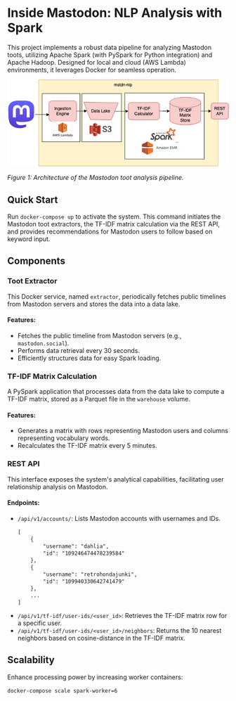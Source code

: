 # Inside Mastodon: NLP Analysis with Spark

This project implements a robust data pipeline for analyzing Mastodon toots, utilizing Apache Spark (with PySpark for Python integration) and Apache Hadoop. Designed for local and cloud (AWS Lambda) environments, it leverages Docker for seamless operation.

![Architecture](./img/architecture.png)

*Figure 1: Architecture of the Mastodon toot analysis pipeline.*

## Quick Start
Run `docker-compose up` to activate the system. This command initiates the Mastodon toot extractors, the TF-IDF matrix calculation via the REST API, and provides recommendations for Mastodon users to follow based on keyword input.

## Components

### Toot Extractor
This Docker service, named `extractor`, periodically fetches public timelines from Mastodon servers and stores the data into a data lake.

#### Features:
- Fetches the public timeline from Mastodon servers (e.g., `mastodon.social`).
- Performs data retrieval every 30 seconds.
- Efficiently structures data for easy Spark loading.

### TF-IDF Matrix Calculation
A PySpark application that processes data from the data lake to compute a TF-IDF matrix, stored as a Parquet file in the `warehouse` volume.

#### Features:
- Generates a matrix with rows representing Mastodon users and columns representing vocabulary words.
- Recalculates the TF-IDF matrix every 5 minutes.

### REST API
This interface exposes the system's analytical capabilities, facilitating user relationship analysis on Mastodon.

#### Endpoints:
- `/api/v1/accounts/`: Lists Mastodon accounts with usernames and IDs.
    ```
    [
        {
            "username": "dahlia",
            "id": "109246474478239584"
        },
        {
            "username": "retrohondajunki",
            "id": "109940330642741479"
        },
        ...
    ]
    ```
- `/api/v1/tf-idf/user-ids/<user_id>`: Retrieves the TF-IDF matrix row for a specific user.
- `/api/v1/tf-idf/user-ids/<user_id>/neighbors`: Returns the 10 nearest neighbors based on cosine-distance in the TF-IDF matrix.

## Scalability
Enhance processing power by increasing worker containers:

```
docker-compose scale spark-worker=6
```
